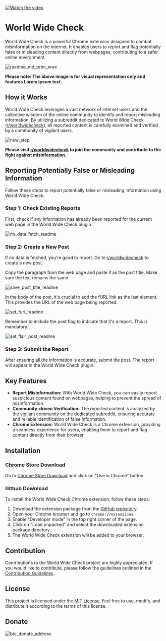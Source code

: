 [![Watch the video](https://img.youtube.com/vi/W_ShrjavdBs/maxresdefault.jpg)](https://youtu.be/W_ShrjavdBs)


# World Wide Check

World Wide Check is a powerful Chrome extension designed to combat misinformation on the internet. It enables users to report and flag potentially false or misleading content directly from webpages, contributing to a safer online environment.

![readme_md_print_wwc](https://github.com/itsyoboygod/world-wide-check/assets/58955082/62ecd88d-a227-4523-84eb-ccc5ccc9ffcd)

**Please note: The above image is for visual representation only and features Lorem Ipsum text.**

## How it Works

World Wide Check leverages a vast network of internet users and the collective wisdom of the online community to identify and report misleading information. By utilizing a subreddit dedicated to World Wide Check ([r/worldwidecheck](https://www.reddit.com/r/worldwidecheck/)), all reported content is carefully examined and verified by a community of vigilant users.

![new_step](https://github.com/itsyoboygod/world-wide-check/assets/58955082/397f7076-7c64-4492-949d-64d42d258ba3)

**Please visit [r/worldwidecheck](https://www.reddit.com/r/worldwidecheck/) to join the community and contribute to the fight against misinformation.**

## Reporting Potentially False or Misleading Information

Follow these steps to report potentially false or misleading information using World Wide Check:

### Step 1: Check Existing Reports

First, check if any information has already been reported for the current web page in the World Wide Check plugin.

![no_data_fetch_readme](https://github.com/itsyoboygod/world-wide-check/assets/58955082/62652254-30cc-4a1a-8484-9b7bd623f28b)


### Step 2: Create a New Post

If no data is fetched, you're good to report. Go to [r/worldwidecheck](https://www.reddit.com/r/worldwidecheck/) to create a new post.

Copy the paragraph from the web page and paste it as the post title. Make sure the text remains the same.

![save_post_title_readme](https://github.com/itsyoboygod/world-wide-check/assets/58955082/eaf318b5-ac3e-43ea-8598-3bc882952e38)

In the body of the post, it's crucial to add the fURL link as the last element. This provides the URL of the web page being reported.

![set_furl_readme](https://github.com/itsyoboygod/world-wide-check/assets/58955082/6a278441-2fc0-48b3-90a8-92dabcaad9a6)

Remember to include the post flag to indicate that it's a report. This is mandatory.

![set_flair_post_readme](https://github.com/itsyoboygod/world-wide-check/assets/58955082/043c67a1-4450-4b22-b35f-0e4bf10253a2)

### Step 3: Submit the Report

After ensuring all the information is accurate, submit the post. The report will appear in the World Wide Check plugin.

## Key Features

- **Report Misinformation:** With World Wide Check, you can easily report suspicious content found on webpages, helping to prevent the spread of misinformation.
- **Community-driven Verification:** The reported content is analyzed by the vigilant community on the dedicated subreddit, ensuring accurate and reliable identification of false information.
- **Chrome Extension:** World Wide Check is a Chrome extension, providing a seamless experience for users, enabling them to report and flag content directly from their browser.

## Installation

### Chrome Store Download

Go to [Chrome Store Download](https://chromewebstore.google.com/detail/world-wide-check/hhdgkliecchgaicpbjgeidiecnljmidh?hl=pt-br)
 and click on "Use in Chrome" button

### Github Download
To install the World Wide Check Chrome extension, follow these steps:

1. Download the extension package from the [GitHub repository](https://github.com/itsyoboygod/world-wide-check).
2. Open your Chrome browser and go to `chrome://extensions`.
3. Enable "Developer mode" in the top right corner of the page.
4. Click on "Load unpacked" and select the downloaded extension package directory.
5. The World Wide Check extension will be added to your browser.

## Contribution

Contributions to the World Wide Check project are highly appreciated. If you would like to contribute, please follow the guidelines outlined in the [Contribution Guidelines](CONTRIBUTING.md).

## License

This project is licensed under the [MIT License](LICENSE.md). Feel free to use, modify, and distribute it according to the terms of this license.

## Donate

![btc_donate_address](https://github.com/itsyoboygod/world-wide-check/assets/58955082/708f189c-4f69-4ba0-a453-3cb738e90f51)

